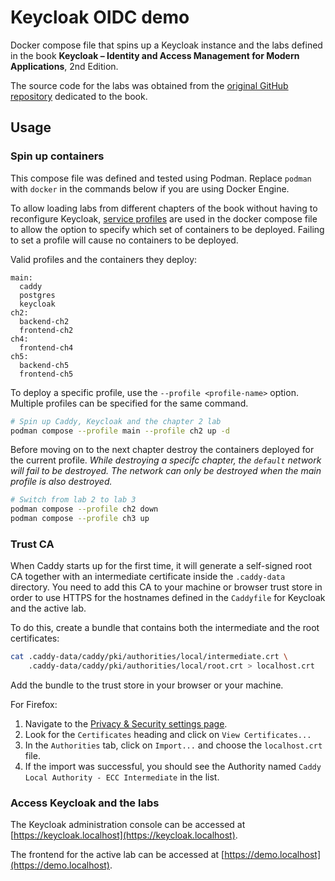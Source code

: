 # Keycloak OIDC demo

Docker compose file that spins up a Keycloak instance and the labs defined in the book **Keycloak – Identity and Access Management for Modern Applications**, 2nd Edition.

The source code for the labs was obtained from the [original GitHub repository](https://github.com/PacktPublishing/Keycloak---Identity-and-Access-Management-for-Modern-Applications-2nd-Edition.git) dedicated to the book.

## Usage

### Spin up containers

This compose file was defined and tested using Podman. Replace `podman` with `docker` in the commands below if you are using Docker Engine.

To allow loading labs from different chapters of the book without having to reconfigure Keycloak, [service profiles](https://docs.docker.com/compose/how-tos/profiles/) are used in the docker compose file to allow the option to specify which set of containers to be deployed. Failing to set a profile will cause no containers to be deployed.

Valid profiles and the containers they deploy:

```text
main:
  caddy
  postgres
  keycloak
ch2:
  backend-ch2
  frontend-ch2
ch4:
  frontend-ch4
ch5:
  backend-ch5
  frontend-ch5
```

To deploy a specific profile, use the `--profile <profile-name>` option. Multiple profiles can be specified for the same command.

```bash
# Spin up Caddy, Keycloak and the chapter 2 lab
podman compose --profile main --profile ch2 up -d
```

Before moving on to the next chapter destroy the containers deployed for the current profile. *While destroying a specifc chapter, the `default` network will fail to be destroyed. The network can only be destroyed when the main profile is also destroyed.*

```bash
# Switch from lab 2 to lab 3
podman compose --profile ch2 down
podman compose --profile ch3 up
```

### Trust CA

When Caddy starts up for the first time, it will generate a self-signed root CA together with an intermediate certificate inside the `.caddy-data` directory. You need to add this CA to your machine or browser trust store in order to use HTTPS for the hostnames defined in the `Caddyfile` for Keycloak and the active lab.

To do this, create a bundle that contains both the intermediate and the root certificates:

```bash
cat .caddy-data/caddy/pki/authorities/local/intermediate.crt \
    .caddy-data/caddy/pki/authorities/local/root.crt > localhost.crt
```

Add the bundle to the trust store in your browser or your machine.

For Firefox:

1. Navigate to the [Privacy & Security settings page](about:preferences#privacy).
2. Look for the `Certificates` heading and click on `View Certificates...`
3. In the `Authorities` tab, click on `Import...` and choose the `localhost.crt` file.
4. If the import was successful, you should see the Authority named `Caddy Local Authority - ECC Intermediate` in the list.

### Access Keycloak and the labs

The Keycloak administration console can be accessed at [https://keycloak.localhost](https://keycloak.localhost).

The frontend for the active lab can be accessed at [https://demo.localhost](https://demo.localhost).
